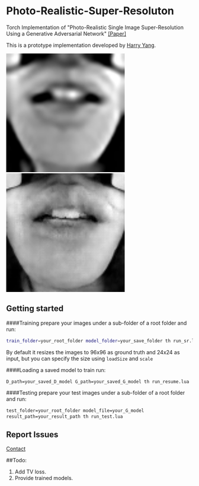 # Photo-Realistic-Super-Resoluton
Torch Implementation of "Photo-Realistic Single Image Super-Resolution Using a Generative Adversarial Network"
[[Paper]](https://arxiv.org/pdf/1609.04802)

This is a prototype implementation developed by [Harry Yang](https://scholar.google.com/citations?user=jpIFgToAAAAJ&hl=en&authuser=3). 

<img src='pics/input_0001.png' width=320> <img src='pics/output_0001.png' width=320>

## Getting started

####Training
prepare your images under a sub-folder of a root folder and run:
``` bash
train_folder=your_root_folder model_folder=your_save_folder th run_sr.lua 
```

By default it resizes the images to 96x96 as ground truth and 24x24 as input, but you can specify the size using `loadSize` and `scale`

####Loading a saved model to train
run:
```
D_path=your_saved_D_model G_path=your_saved_G_model th run_resume.lua
```

####Testing
prepare your test images under a sub-folder of a root folder and run:
```
test_folder=your_root_folder model_file=your_G_model result_path=your_result_path th run_test.lua
```

## Report Issues
[Contact](mailto:harryyang.hk@gmail.com)

##Todo:

1. Add TV loss.
2. Provide trained models.
